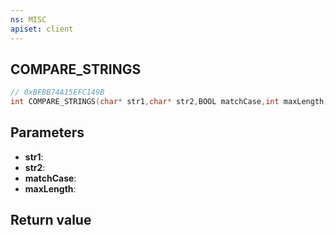 ```yaml
---
ns: MISC
apiset: client
---
```

## COMPARE_STRINGS

```c
// 0xBFBB74A15EFC149B
int COMPARE_STRINGS(char* str1,char* str2,BOOL matchCase,int maxLength);
```


## Parameters
* **str1**:
* **str2**:
* **matchCase**:
* **maxLength**:

## Return value